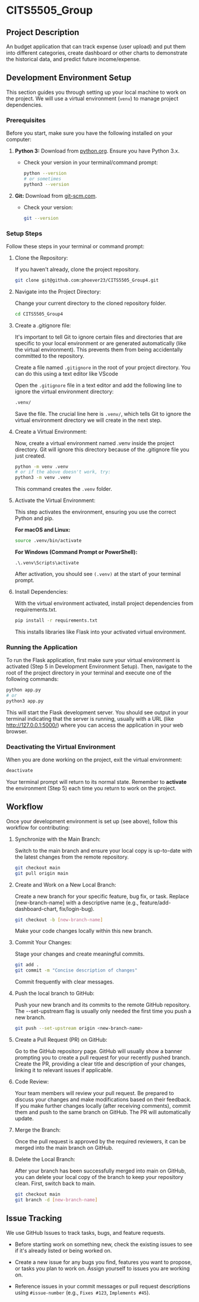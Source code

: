 
# CITS5505_Group

## Project Description

An budget application that can track expense (user upload) and put them into different categories, create dashboard or other charts to demonstrate the historical data, and predict future income/expense.

## Development Environment Setup

This section guides you through setting up your local machine to work on the project. We will use a virtual environment (`venv`) to manage project dependencies.

### Prerequisites

Before you start, make sure you have the following installed on your computer:

1.  **Python 3:** Download from [python.org](https://www.python.org/downloads/ "null"). Ensure you have Python 3.x.
    
    -   Check your version in your terminal/command prompt:
        
        ```bash
        python --version
        # or sometimes
        python3 --version        
        ```
        
2.  **Git:** Download from [git-scm.com](https://git-scm.com/downloads "null").
    
    -   Check your version:
        
        ```bash
        git --version        
        ```
        

### Setup Steps

Follow these steps in your terminal or command prompt:

1.  Clone the Repository:
    
    If you haven't already, clone the project repository.
    
    ```bash
    git clone git@github.com:phoever23/CITS5505_Group4.git    
    ```
    
2.  Navigate into the Project Directory:
    
    Change your current directory to the cloned repository folder.
    
    ```bash
    cd CITS5505_Group4    
    ```
    
3.  Create a .gitignore file:
    
    It's important to tell Git to ignore certain files and directories that are specific to your local environment or are generated automatically (like the virtual environment). This prevents them from being accidentally committed to the repository.
    
    Create a file named `.gitignore` in the root of your project directory. You can do this using a text editor like VScode
       
    Open the `.gitignore` file in a text editor and add the following line to ignore the virtual environment directory:
    
    ```bash
    .venv/    
    ```
    
    Save the file. The crucial line here is `.venv/`, which tells Git to ignore the virtual environment directory we will create in the next step.
    
4.  Create a Virtual Environment:
    
    Now, create a virtual environment named .venv inside the project directory. Git will ignore this directory because of the .gitignore file you just created.
    
    ```bash
    python -m venv .venv
    # or if the above doesn't work, try:
    python3 -m venv .venv    
    ```
    
    This command creates the `.venv` folder.
    
5.  Activate the Virtual Environment:
    
    This step activates the environment, ensuring you use the correct Python and pip.
    
    **For macOS and Linux:**
    
    ```bash
    source .venv/bin/activate    
    ```
    
    **For Windows (Command Prompt or PowerShell):**
    
    ```
    .\.venv\Scripts\activate    
    ```
    
    After activation, you should see `(.venv)` at the start of your terminal prompt.
    
6.  Install Dependencies:
    
    With the virtual environment activated, install project dependencies from requirements.txt.
    
    ```bash
    pip install -r requirements.txt    
    ```
    
    This installs libraries like Flask into your activated virtual environment.

### Running the Application
To run the Flask application, first make sure your virtual environment is activated (Step 5 in Development Environment Setup). Then, navigate to the root of the project directory in your terminal and execute one of the following commands:
```bash
python app.py
# or
python3 app.py
```
This will start the Flask development server. You should see output in your terminal indicating that the server is running, usually with a URL (like http://127.0.0.1:5000/) where you can access the application in your web browser.
    
### Deactivating the Virtual Environment

When you are done working on the project, exit the virtual environment:

```bash
deactivate
```

Your terminal prompt will return to its normal state. Remember to **activate** the environment (Step 5) each time you return to work on the project.

## Workflow

Once your development environment is set up (see above), follow this workflow for contributing:

1.  Synchronize with the Main Branch:
    
    Switch to the main branch and ensure your local copy is up-to-date with the latest changes from the remote repository.
    
    ```bash
    git checkout main
    git pull origin main    
    ```
    
2.  Create and Work on a New Local Branch:
    
    Create a new branch for your specific feature, bug fix, or task. Replace [new-branch-name] with a descriptive name (e.g., feature/add-dashboard-chart, fix/login-bug).
    
    ```bash
    git checkout -b [new-branch-name]    
    ```
    
    Make your code changes locally within this new branch.
    
3.  Commit Your Changes:
    
    Stage your changes and create meaningful commits.
    
    ```bash
    git add .
    git commit -m "Concise description of changes"    
    ```
    
    Commit frequently with clear messages.
    
4.  Push the local branch to GitHub:
    
    Push your new branch and its commits to the remote GitHub repository. The --set-upstream flag is usually only needed the first time you push a new branch.
    
    ```bash
    git push --set-upstream origin <new-branch-name>    
    ```
    
5.  Create a Pull Request (PR) on GitHub:
    
    Go to the GitHub repository page. GitHub will usually show a banner prompting you to create a pull request for your recently pushed branch. Create the PR, providing a clear title and description of your changes, linking it to relevant issues if applicable.
    
6.  Code Review:
    
    Your team members will review your pull request. Be prepared to discuss your changes and make modifications based on their feedback. If you make further changes locally (after receiving comments), commit them and push to the same branch on GitHub. The PR will automatically update.
    
7.  Merge the Branch:
    
    Once the pull request is approved by the required reviewers, it can be merged into the main branch on GitHub.
    
8.  Delete the Local Branch:
    
    After your branch has been successfully merged into main on GitHub, you can delete your local copy of the branch to keep your repository clean. First, switch back to main.
    
    ```bash
    git checkout main
    git branch -d [new-branch-name]    
    ```
    

## Issue Tracking

We use GitHub Issues to track tasks, bugs, and feature requests.

-   Before starting work on something new, check the existing issues to see if it's already listed or being worked on.
    
-   Create a new issue for any bugs you find, features you want to propose, or tasks you plan to work on. Assign yourself to issues you are working on.
    
-   Reference issues in your commit messages or pull request descriptions using `#issue-number` (e.g., `Fixes #123`, `Implements #45`).

